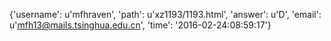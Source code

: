 {'username': u'mfhraven', 'path': u'xz1193/1193.html', 'answer': u'D', 'email': u'mfh13@mails.tsinghua.edu.cn', 'time': '2016-02-24:08:59:17'}